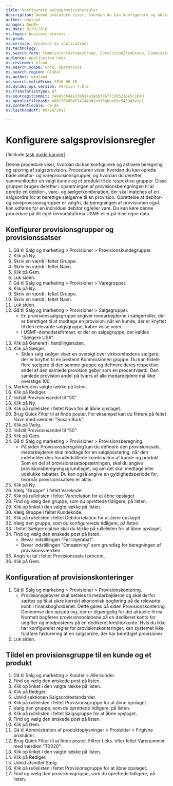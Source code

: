 ```yaml
--- 
title: Konfigurere salgsprovisionsregler
description: Denne procedure viser, hvordan du kan konfigurere og aktivere beregning og sporing af salgsprovision.
author: omulvad
manager: AnnBe
ms.date: 8/29/2018
ms.topic: business-process
ms.prod: 
ms.service: dynamics-ax-applications
ms.technology: 
ms.search.form: CommissionCustomerGroup, CommissionItemGroup, CommissionSalesGroup, CommissionSalesMember, DirPartyLookup, CommissionCalc, InventPosting, CustTable, EcoResProductDetailsExtended
audience: Application User
ms.reviewer: kfend
ms.search.scope: Core, Operations
ms.search.region: Global
ms.author: omulvad
ms.search.validFrom: 2016-06-30
ms.dyn365.ops.version: Version 7.0.0
ms.translationtype: HT
ms.sourcegitcommit: 7e0a5d044133b917a3eb9386773205218e5c1b40
ms.openlocfilehash: 8d81765884f741443d1c0f5b0cb8bc545945e1a1
ms.contentlocale: da-dk
ms.lasthandoff: 09/29/2017

---
```

# <a name="set-up-sales-commission-rules"></a>Konfigurere salgsprovisionsregler

[!include [task guide banner](../../includes/task-guide-banner.md)]

Denne procedure viser, hvordan du kan konfigurere og aktivere beregning og sporing af salgsprovision. Proceduren viser, hvordan du kan oprette både debitor- og vareprovisionsgrupper, og hvordan du derefter sammenkæder en valgt kunde og et produkt til de respektive grupper. Disse grupper bruges derefter i opsætningen af provisionsberegningen til at oprette en debitor-, vare- og sælgerkombination, der skal matches af en salgsordre for at berettige sælgerne til en provision. Oprettelse af debitor- og vareprovisionsgrupper er valgfri, da beregningen af provisionen også kan udføres for en individuel debitor og/eller vare. Du kan køre denne procedure på dit eget demodatafirma USMF eller på dine egne data.


## <a name="set-up-commission-groups-and-commission-rates"></a>Konfigurer provisionsgrupper og provisionssatser
1. Gå til Salg og marketing > Provisioner > Provisionskundegrupper.
2. Klik på Ny.
3. Skriv en værdi i feltet Gruppe.
4. Skriv en værdi i feltet Navn.
5. Klik på Gem.
6. Luk siden.
7. Gå til Salg og marketing > Provisioner > Varegrupper.
8. Klik på Ny.
9. Skriv en værdi i feltet Gruppe.
10. Skriv en værdi i feltet Navn.
11. Luk siden.
12. Gå til Salg og marketing > Provisioner > Salgsgrupper.
    * En provisionssalgsgruppe angiver medarbejderne i sælgerroller, der er berettiget til at modtage en provision, når en kunde, der er knyttet til den relevante salgsgruppe, køber visse varer.  
    * I USMF-demodatafirmaet, er der en salgsgruppe, der kaldes "Sælgere USA".  
13. Klik på Generelt i handlingsruden.
14. Klik på Sælger.
    * Siden salg sælger viser en oversigt over virksomhedens sælgere, der er knyttet til en bestemt Kommissionen gruppe. Du kan tildele flere sælgere til den samme gruppe og definere deres respektive andel af den samlede provision gebyr som en procentværdi. Den samlede provision andel på tværs af alle medarbejdere må ikke overstige 100.  
15. Markér den valgte række på listen.
16. Klik på Rediger.
17. Indstil Provisionsandel til "50".
18. Klik på Ny.
19. Klik på rullelisten i feltet Navn for at åbne opslaget.
20. Brug Quick Filter til at finde poster. For eksempel kan du filtrere på feltet Navn med værdien "Susan Burk".
21. Klik på Vælg.
22. Indstil Provisionsandel til "50".
23. Klik på Gem.
24. Gå til Salg og marketing > Provisioner > Provisionsberegning.
    * På siden Provisionsberegning kan du definere den provisionssats, medarbejderen skal modtage for en salgspostering, når den indeholder den forudindstillede kombination af kunde og produkt. Som en del af provisionssatsopsætningen, skal du angive provisionsberegningsgrundlaget, og om det skal medtage eller udelukke rabatter. Du kan også angive en gyldighedsperiode for, hvornår provisionssatsen er aktiv.  
25. Klik på Ny.
26. Vælg "Gruppe" i feltet Varekode:
27. Klik på rullelisten i feltet Varerelation for at åbne opslaget.
28. Find og vælg den gruppe, som du oprettede tidligere, på listen.
29. Klik op linket i den valgte række på listen.
30. Vælg Gruppe i feltet Kundekode.
31. Klik på rullelisten i feltet Debitorrelation for at åbne opslaget.
32. Vælg den gruppe, som du konfigurerede tidligere, på listen.
33. I feltet Sælgerrelation skal du klikke på rullelisten for at åbne opslaget.
34. Find og vælg den ønskede post på listen.
    * Bevar indstillingen "Før linjerabat".  
    * Bevar indstillingen "Omsætning" som grundlag for beregningen af provisionsværdien.    
35. Angiv et tal i feltet Provisionssats i procent.
36. Klik på Gem.

## <a name="setting-up-commission-posting"></a>Konfiguration af provisionskonteringer
1. Gå til Salg og marketing > Provisioner > Provisionskontering.
    * Provisionsgebyrer skal betales til medarbejderne og skal derfor sættes op til at sikre korrekt økonomisk bogføring på de relevante konti i finansbogholderiet. Dette gøres på siden Provisionskontering. Gennemse den opsætning, der er tilgængelig for det aktuelle firma. Normalt bogføres provisionsbeløbene på en dedikeret konto for udgifter og modposteres på en dedikeret kreditorkonto. Hvis du ikke har konfigureret regler for provisionskonteringer, kan systemet ikke fuldføre fakturering af en salgsordre, der har berettiget provisioner.  
2. Luk siden.

## <a name="assign-a-commission-group-to-a-customer-and-a-product"></a>Tildel en provisionsgruppe til en kunde og et produkt
1. Gå til Salg og marketing > Kunder > Alle kunder.
2. Find og vælg den ønskede post på listen.
3. Klik op linket i den valgte række på listen.
4. Klik på Rediger.
5. Udvid sektionen Salgsordrestandarder.
6. Klik på rullelisten i feltet Provisionsgruppe for at åbne opslaget.
7. Vælg den gruppe, som du oprettede tidligere, på listen.
8. Klik på rullelisten i feltet Salgsgruppe for at åbne opslaget.
9. Find og vælg den ønskede post på listen.
10. Klik på Gem.
11. Gå til Administration af produktoplysninger > Produkter > Frigivne produkter.
12. Brug Quick Filter til at finde poster. Filtrer f.eks. efter feltet Varenummer med værdien "T0020".
13. Klik op linket i den valgte række på listen.
14. Klik på Rediger.
15. Udvid afsnittet Sælg.
16. Klik på rullelisten i feltet Provisionsgruppe for at åbne opslaget.
17. Find og vælg den provisionsgruppe, som du oprettede tidligere, på listen.



